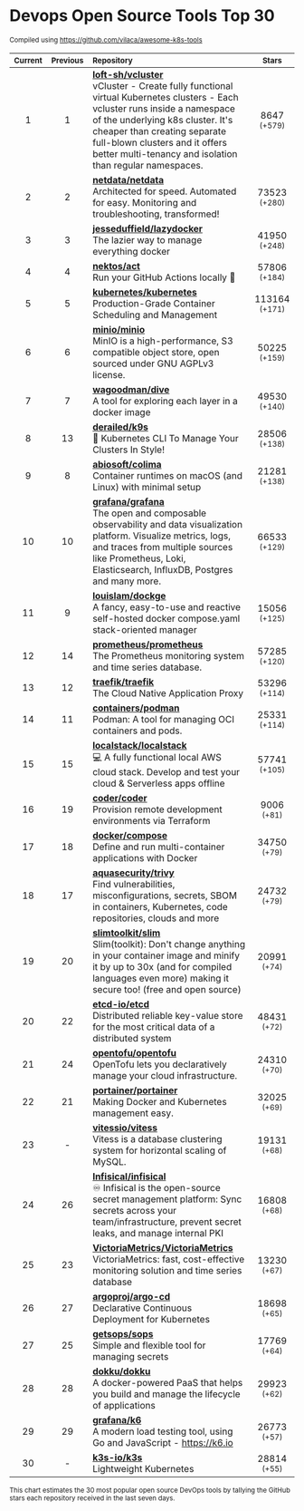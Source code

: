 # Devops Open Source Tools Top 30
<sup>Compiled using https://github.com/vilaca/awesome-k8s-tools</sup>
<div align="center">

|<sub>Current</sub>|<sub>Previous</sub>|<sub>Repository</sub>|<sub>Stars</sub>|
|:---:|:---:|:---|:---:|
|1|1|[**loft-sh/vcluster**](https://github.com/loft-sh/vcluster)<br/>vCluster - Create fully functional virtual Kubernetes clusters - Each vcluster runs inside a namespace of the underlying k8s cluster. It's cheaper than creating separate full-blown clusters and it offers better multi-tenancy and isolation than regular namespaces.|8647 <sup>(+579)</sup>|
|2|2|[**netdata/netdata**](https://github.com/netdata/netdata)<br/>Architected for speed. Automated for easy. Monitoring and troubleshooting, transformed!|73523 <sup>(+280)</sup>|
|3|3|[**jesseduffield/lazydocker**](https://github.com/jesseduffield/lazydocker)<br/>The lazier way to manage everything docker|41950 <sup>(+248)</sup>|
|4|4|[**nektos/act**](https://github.com/nektos/act)<br/>Run your GitHub Actions locally 🚀|57806 <sup>(+184)</sup>|
|5|5|[**kubernetes/kubernetes**](https://github.com/kubernetes/kubernetes)<br/>Production-Grade Container Scheduling and Management|113164 <sup>(+171)</sup>|
|6|6|[**minio/minio**](https://github.com/minio/minio)<br/>MinIO is a high-performance, S3 compatible object store, open sourced under GNU AGPLv3 license.|50225 <sup>(+159)</sup>|
|7|7|[**wagoodman/dive**](https://github.com/wagoodman/dive)<br/>A tool for exploring each layer in a docker image|49530 <sup>(+140)</sup>|
|8|13|[**derailed/k9s**](https://github.com/derailed/k9s)<br/>🐶 Kubernetes CLI To Manage Your Clusters In Style!|28506 <sup>(+138)</sup>|
|9|8|[**abiosoft/colima**](https://github.com/abiosoft/colima)<br/>Container runtimes on macOS (and Linux) with minimal setup|21281 <sup>(+138)</sup>|
|10|10|[**grafana/grafana**](https://github.com/grafana/grafana)<br/>The open and composable observability and data visualization platform. Visualize metrics, logs, and traces from multiple sources like Prometheus, Loki, Elasticsearch, InfluxDB, Postgres and many more. |66533 <sup>(+129)</sup>|
|11|9|[**louislam/dockge**](https://github.com/louislam/dockge)<br/>A fancy, easy-to-use and reactive self-hosted docker compose.yaml stack-oriented manager|15056 <sup>(+125)</sup>|
|12|14|[**prometheus/prometheus**](https://github.com/prometheus/prometheus)<br/>The Prometheus monitoring system and time series database.|57285 <sup>(+120)</sup>|
|13|12|[**traefik/traefik**](https://github.com/traefik/traefik)<br/>The Cloud Native Application Proxy|53296 <sup>(+114)</sup>|
|14|11|[**containers/podman**](https://github.com/containers/podman)<br/>Podman: A tool for managing OCI containers and pods.|25331 <sup>(+114)</sup>|
|15|15|[**localstack/localstack**](https://github.com/localstack/localstack)<br/>💻 A fully functional local AWS cloud stack. Develop and test your cloud & Serverless apps offline|57741 <sup>(+105)</sup>|
|16|19|[**coder/coder**](https://github.com/coder/coder)<br/>Provision remote development environments via Terraform|9006 <sup>(+81)</sup>|
|17|18|[**docker/compose**](https://github.com/docker/compose)<br/>Define and run multi-container applications with Docker|34750 <sup>(+79)</sup>|
|18|17|[**aquasecurity/trivy**](https://github.com/aquasecurity/trivy)<br/>Find vulnerabilities, misconfigurations, secrets, SBOM in containers, Kubernetes, code repositories, clouds and more|24732 <sup>(+79)</sup>|
|19|20|[**slimtoolkit/slim**](https://github.com/slimtoolkit/slim)<br/>Slim(toolkit): Don't change anything in your container image and minify it by up to 30x (and for compiled languages even more) making it secure too! (free and open source)|20991 <sup>(+74)</sup>|
|20|22|[**etcd-io/etcd**](https://github.com/etcd-io/etcd)<br/>Distributed reliable key-value store for the most critical data of a distributed system|48431 <sup>(+72)</sup>|
|21|24|[**opentofu/opentofu**](https://github.com/opentofu/opentofu)<br/>OpenTofu lets you declaratively manage your cloud infrastructure.|24310 <sup>(+70)</sup>|
|22|21|[**portainer/portainer**](https://github.com/portainer/portainer)<br/>Making Docker and Kubernetes management easy.|32025 <sup>(+69)</sup>|
|23|-|[**vitessio/vitess**](https://github.com/vitessio/vitess)<br/>Vitess is a database clustering system for horizontal scaling of MySQL.|19131 <sup>(+68)</sup>|
|24|26|[**Infisical/infisical**](https://github.com/Infisical/infisical)<br/>♾ Infisical is the open-source secret management platform: Sync secrets across your team/infrastructure, prevent secret leaks, and manage internal PKI|16808 <sup>(+68)</sup>|
|25|23|[**VictoriaMetrics/VictoriaMetrics**](https://github.com/VictoriaMetrics/VictoriaMetrics)<br/>VictoriaMetrics: fast, cost-effective monitoring solution and time series database|13230 <sup>(+67)</sup>|
|26|27|[**argoproj/argo-cd**](https://github.com/argoproj/argo-cd)<br/>Declarative Continuous Deployment for Kubernetes|18698 <sup>(+65)</sup>|
|27|25|[**getsops/sops**](https://github.com/getsops/sops)<br/>Simple and flexible tool for managing secrets|17769 <sup>(+64)</sup>|
|28|28|[**dokku/dokku**](https://github.com/dokku/dokku)<br/>A docker-powered PaaS that helps you build and manage the lifecycle of applications|29923 <sup>(+62)</sup>|
|29|29|[**grafana/k6**](https://github.com/grafana/k6)<br/>A modern load testing tool, using Go and JavaScript - https://k6.io|26773 <sup>(+57)</sup>|
|30|-|[**k3s-io/k3s**](https://github.com/k3s-io/k3s)<br/>Lightweight Kubernetes|28814 <sup>(+55)</sup>|


</div>

<sub>This chart estimates the 30 most popular open source DevOps tools by tallying the GitHub stars each repository received in the last seven days.</sub>
